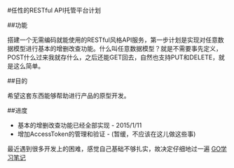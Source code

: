 #任性的RESTful API托管平台计划

##功能

搭建一个无需编码就能使用的RESTful风格API服务，第一步计划是实现对任意数据模型进行基本的增删改查功能。什么叫任意数据模型？就是不需要事先定义，POST什么过来我就存什么，之后还能GET回去，自然也支持PUT和DELETE，就是这么简单。

##目的

希望这套东西能够帮助进行产品的原型开发。

##进度

* 基本的增删改查功能已经全部实现 - 2015/1/11
* 增加AccessToken的管理和验证 - (暂缓，不应该在这儿做这些事)

最近遇到很多开发上的困难，感觉自己基础不够扎实，故决定仔细地过一遍 [GO学习笔记](https://github.com/qyuhen/book)
